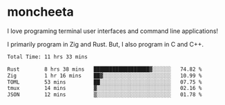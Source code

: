 # moncheeta

I love programing terminal user interfaces and command line applications!

I primarily program in Zig and Rust. But, I also program in C and C++.

<!--START_SECTION:waka-->

```txt
Total Time: 11 hrs 33 mins

Rust        8 hrs 38 mins   ██████████████████▓░░░░░░   74.82 %
Zig         1 hr 16 mins    ██▓░░░░░░░░░░░░░░░░░░░░░░   10.99 %
TOML        53 mins         ██░░░░░░░░░░░░░░░░░░░░░░░   07.75 %
tmux        14 mins         ▓░░░░░░░░░░░░░░░░░░░░░░░░   02.16 %
JSON        12 mins         ▒░░░░░░░░░░░░░░░░░░░░░░░░   01.78 %
```

<!--END_SECTION:waka-->
